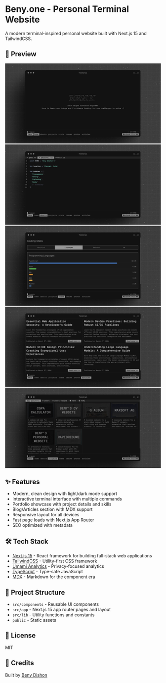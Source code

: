 # Beny.one - Personal Terminal Website

A modern terminal-inspired personal website built with Next.js 15 and TailwindCSS.

## 📸 Preview

![Preview 1](./public/preview-1.png)
![Preview 2](./public/preview-2.png)
![Preview 3](./public/preview-3.png)
![Preview 4](./public/preview-4.png)
![Preview 5](./public/preview-5.png)

## ✨ Features

- Modern, clean design with light/dark mode support
- Interactive terminal interface with multiple commands
- Portfolio showcase with project details and skills
- Blog/Articles section with MDX support
- Responsive layout for all devices
- Fast page loads with Next.js App Router
- SEO optimized with metadata

## 🛠️ Tech Stack

- [Next.js 15](https://nextjs.org) - React framework for building full-stack web applications
- [TailwindCSS](https://tailwindcss.com) - Utility-first CSS framework
- [Umami Analytics](https://umami.is) - Privacy-focused analytics
- [TypeScript](https://typescriptlang.org) - Type-safe JavaScript
- [MDX](https://mdxjs.com) - Markdown for the component era

## 📝 Project Structure

- `src/components` - Reusable UI components
- `src/app` - Next.js 15 app router pages and layout
- `src/lib` - Utility functions and constants
- `public` - Static assets

## 📄 License

MIT

## 🙏 Credits

Built by [Beny Dishon](https://github.com/BenyD)
